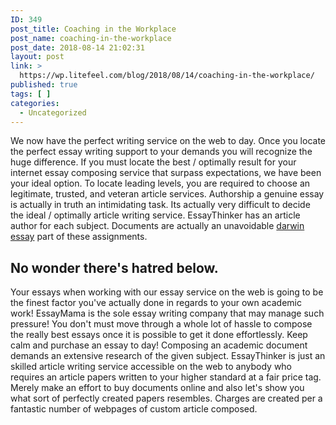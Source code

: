```yaml
---
ID: 349
post_title: Coaching in the Workplace
post_name: coaching-in-the-workplace
post_date: 2018-08-14 21:02:31
layout: post
link: >
  https://wp.litefeel.com/blog/2018/08/14/coaching-in-the-workplace/
published: true
tags: [ ]
categories:
  - Uncategorized
---
```

<p>We now have the perfect writing service on the web to day. Once you locate the perfect essay writing support to your demands you will recognize the huge difference. If you must locate the best / optimally result for your internet essay composing service that surpass expectations, we have been your ideal option. To locate leading levels, you are required to choose an legitimate, trusted, and veteran article services. Authorship a genuine essay is actually in truth an intimidating task. Its actually very difficult to decide the ideal / optimally article writing service. EssayThinker has an article author for each subject. Documents are actually an unavoidable <a href="https://darwinessay.net/">darwin essay</a> part of these assignments.</p> <h2>No wonder there's hatred below.</h2><p>Your essays when working with our essay service on the web is going to be the finest factor you've actually done in regards to your own academic work! EssayMama is the sole essay writing company that may manage such pressure! You don't must move through a whole lot of hassle to compose the really best essays once it is possible to get it done effortlessly. Keep calm and purchase an essay to day! Composing an academic document demands an extensive research of the given subject. EssayThinker is just an skilled article writing service accessible on the web to anybody who requires an article papers written to your higher standard at a fair price tag. Merely make an effort to buy documents online and also let's show you what sort of perfectly created papers resembles. Charges are created per a fantastic number of webpages of custom article composed.</p>